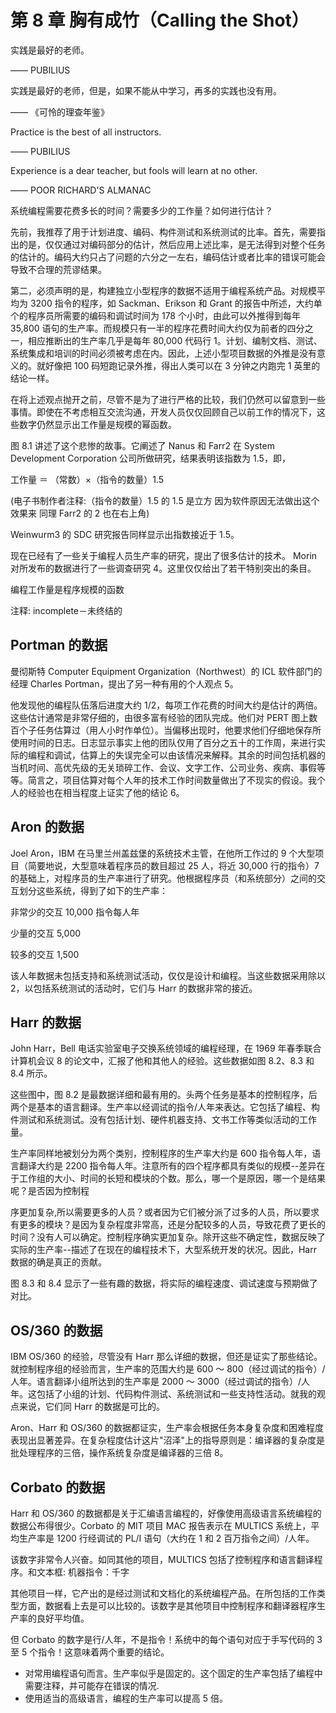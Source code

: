 # 第 8 章 胸有成竹（Calling the Shot）

实践是最好的老师。

—— PUBILIUS

实践是最好的老师，但是，如果不能从中学习，再多的实践也没有用。

—— 《可怜的理查年鉴》

Practice is the best of all instructors.

—— PUBILIUS

Experience is a dear teacher, but fools will learn at no other.

—— POOR RICHARD'S ALMANAC

系统编程需要花费多长的时间？需要多少的工作量？如何进行估计？

先前，我推荐了用于计划进度、编码、构件测试和系统测试的比率。首先，需要指出的是，仅仅通过对编码部分的估计，然后应用上述比率，是无法得到对整个任务的估计的。编码大约只占了问题的六分之一左右，编码估计或者比率的错误可能会导致不合理的荒谬结果。

第二，必须声明的是，构建独立小型程序的数据不适用于编程系统产品。对规模平均为 3200 指令的程序，如 Sackman、Erikson 和 Grant 的报告中所述，大约单个的程序员所需要的编码和调试时间为 178 个小时，由此可以外推得到每年 35,800 语句的生产率。而规模只有一半的程序花费时间大约仅为前者的四分之一，相应推断出的生产率几乎是每年 80,000 代码行 1。计划、编制文档、测试、系统集成和培训的时间必须被考虑在内。因此，上述小型项目数据的外推是没有意义的。就好像把 100 码短跑记录外推，得出人类可以在 3 分钟之内跑完 1 英里的结论一样。

在将上述观点抛开之前，尽管不是为了进行严格的比较，我们仍然可以留意到一些事情。即使在不考虑相互交流沟通，开发人员仅仅回顾自己以前工作的情况下，这些数字仍然显示出工作量是规模的幂函数。

图 8.1 讲述了这个悲惨的故事。它阐述了 Nanus 和 Farr2 在 System Development Corporation 公司所做研究，结果表明该指数为 1.5，即，

工作量 ＝ （常数）×（指令的数量）1.5

(电子书制作者注释:（指令的数量）1.5 的 1.5 是立方 因为软件原因无法做出这个效果来 同理 Farr2 的 2 也在右上角)

Weinwurm3 的 SDC 研究报告同样显示出指数接近于 1.5。

现在已经有了一些关于编程人员生产率的研究，提出了很多估计的技术。 Morin 对所发布的数据进行了一些调查研究 4。这里仅仅给出了若干特别突出的条目。

<Figures figure="8-1">编程工作量是程序规模的函数</Figures>

注释: incomplete－未终结的

## Portman 的数据

曼彻斯特 Computer Equipment Organization（Northwest）的 ICL 软件部门的经理 Charles Portman，提出了另一种有用的个人观点 5。

他发现他的编程队伍落后进度大约 1/2，每项工作花费的时间大约是估计的两倍。这些估计通常是非常仔细的，由很多富有经验的团队完成。他们对 PERT 图上数百个子任务估算过（用人小时作单位）。当偏移出现时，他要求他们仔细地保存所使用时间的日志。日志显示事实上他的团队仅用了百分之五十的工作周，来进行实际的编程和调试，估算上的失误完全可以由该情况来解释。其余的时间包括机器的当机时间、高优先级的无关琐碎工作、会议、文字工作、公司业务、疾病、事假等等。简言之，项目估算对每个人年的技术工作时间数量做出了不现实的假设。我个人的经验也在相当程度上证实了他的结论 6。

## Aron 的数据

Joel Aron，IBM 在马里兰州盖兹堡的系统技术主管，在他所工作过的 9 个大型项目（简要地说，大型意味着程序员的数目超过 25 人，将近 30,000 行的指令）7 的基础上，对程序员的生产率进行了研究。他根据程序员（和系统部分）之间的交互划分这些系统，得到了如下的生产率：

非常少的交互 10,000 指令每人年

少量的交互 5,000

较多的交互 1,500

该人年数据未包括支持和系统测试活动，仅仅是设计和编程。当这些数据采用除以 2，以包括系统测试的活动时，它们与 Harr 的数据非常的接近。

## Harr 的数据

John Harr，Bell 电话实验室电子交换系统领域的编程经理，在 1969 年春季联合计算机会议 8 的论文中，汇报了他和其他人的经验。这些数据如图 8.2、8.3 和 8.4 所示。

这些图中，图 8.2 是最数据详细和最有用的。头两个任务是基本的控制程序，后两个是基本的语言翻译。生产率以经调试的指令/人年来表达。它包括了编程、构件测试和系统测试。没有包括计划、硬件机器支持、文书工作等类似活动的工作量。

生产率同样地被划分为两个类别，控制程序的生产率大约是 600 指令每人年，语言翻译大约是 2200 指令每人年。注意所有的四个程序都具有类似的规模--差异在于工作组的大小、时间的长短和模块的个数。那么，哪一个是原因，哪一个是结果呢？是否因为控制程

序更加复杂,所以需要更多的人员？或者因为它们被分派了过多的人员，所以要求有更多的模块？是因为复杂程度非常高，还是分配较多的人员，导致花费了更长的时间？没有人可以确定。控制程序确实更加复杂。除开这些不确定性，数据反映了实际的生产率--描述了在现在的编程技术下，大型系统开发的状况。因此，Harr 数据的确是真正的贡献。

图 8.3 和 8.4 显示了一些有趣的数据，将实际的编程速度、调试速度与预期做了对比。

<Figures figure="8-2"></Figures>

<Figures figure="8-3"></Figures>

## OS/360 的数据

IBM OS/360 的经验，尽管没有 Harr 那么详细的数据，但还是证实了那些结论。就控制程序组的经验而言，生产率的范围大约是 600 ～ 800（经过调试的指令）/人年。语言翻译小组所达到的生产率是 2000 ～ 3000（经过调试的指令）/人年。这包括了小组的计划、代码构件测试、系统测试和一些支持性活动。就我的观点来说，它们同 Harr 的数据是可比的。

Aron、Harr 和 OS/360 的数据都证实，生产率会根据任务本身复杂度和困难程度表现出显著差异。在复杂程度估计这片"沼泽"上的指导原则是：编译器的复杂度是批处理程序的三倍，操作系统复杂度是编译器的三倍 8。

## Corbato 的数据

Harr 和 OS/360 的数据都是关于汇编语言编程的，好像使用高级语言系统编程的数据公布得很少。Corbato 的 MIT 项目 MAC 报告表示在 MULTICS 系统上，平均生产率是 1200 行经调试的 PL/I 语句（大约在 1 和 2 百万指令之间）/人年。

该数字非常令人兴奋。如同其他的项目，MULTICS 包括了控制程序和语言翻译程序。和文本框: 机器指令：千字

其他项目一样，它产出的是经过测试和文档化的系统编程产品。在所包括的工作类型方面，数据看上去是可以比较的。该数字是其他项目中控制程序和翻译器程序生产率的良好平均值。

但 Corbato 的数字是行/人年，不是指令！系统中的每个语句对应于手写代码的 3 至 5 个指令！这意味着两个重要的结论。

- 对常用编程语句而言。生产率似乎是固定的。这个固定的生产率包括了编程中需要注释，并可能存在错误的情况.
- 使用适当的高级语言，编程的生产率可以提高 5 倍。
